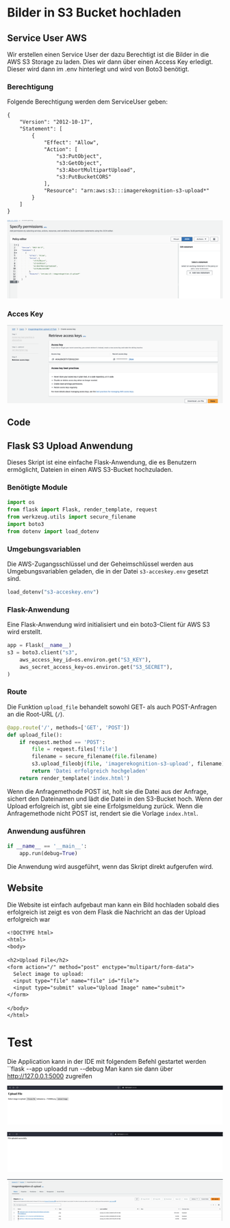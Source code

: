 # Bilder in S3 Bucket hochladen


## Service User AWS
Wir erstellen einen Service User der dazu Berechtigt ist die Bilder in die AWS S3 Storage zu laden.  Dies wir dann über einen Access Key erledigt. Dieser wird dann im .env hinterlegt und wird von Boto3 benötigt.
### Berechtigung
Folgende Berechtigung werden dem ServiceUser geben:

```
{
    "Version": "2012-10-17",
    "Statement": [
        {
            "Effect": "Allow",
            "Action": [
                "s3:PutObject",
                "s3:GetObject",
                "s3:AbortMultipartUpload",
                "s3:PutBucketCORS"
            ],
            "Resource": "arn:aws:s3:::imagerekognition-s3-upload*"
        }
    ]
}
```


![](attachments/Pasted%20image%2020240117154044.png)

### Acces Key
![](attachments/Pasted%20image%2020240117154421.png)



## Code

## Flask S3 Upload Anwendung

Dieses Skript ist eine einfache Flask-Anwendung, die es Benutzern ermöglicht, Dateien in einen AWS S3-Bucket hochzuladen. 
### Benötigte Module
```python
import os
from flask import Flask, render_template, request
from werkzeug.utils import secure_filename
import boto3
from dotenv import load_dotenv
```

### Umgebungsvariablen

Die AWS-Zugangsschlüssel und der Geheimschlüssel werden aus Umgebungsvariablen geladen, die in der Datei `s3-acceskey.env` gesetzt sind.

```python
load_dotenv("s3-acceskey.env")
```

### Flask-Anwendung

Eine Flask-Anwendung wird initialisiert und ein boto3-Client für AWS S3 wird erstellt.

```python
app = Flask(__name__)
s3 = boto3.client("s3",
    aws_access_key_id=os.environ.get("S3_KEY"),  
    aws_secret_access_key=os.environ.get("S3_SECRET"),  
)
```

### Route

Die Funktion `upload_file` behandelt sowohl GET- als auch POST-Anfragen an die Root-URL (`/`). 

```python
@app.route('/', methods=['GET', 'POST'])
def upload_file():
    if request.method == 'POST':
        file = request.files['file']
        filename = secure_filename(file.filename)
        s3.upload_fileobj(file, 'imagerekognition-s3-upload', filename)
        return 'Datei erfolgreich hochgeladen'
    return render_template('index.html')
```

Wenn die Anfragemethode POST ist, holt sie die Datei aus der Anfrage, sichert den Dateinamen und lädt die Datei in den S3-Bucket hoch. Wenn der Upload erfolgreich ist, gibt sie eine Erfolgsmeldung zurück. Wenn die Anfragemethode nicht POST ist, rendert sie die Vorlage `index.html`.

### Anwendung ausführen

```python
if __name__ == '__main__':
    app.run(debug=True)
```

Die Anwendung wird ausgeführt, wenn das Skript direkt aufgerufen wird.

## Website

Die Website ist einfach aufgebaut man kann ein Bild hochladen sobald dies erfolgreich ist zeigt es von dem Flask die Nachricht an das der Upload erfolgreich war
```
<!DOCTYPE html>  
<html>  
<body>  
  
<h2>Upload File</h2>  
<form action="/" method="post" enctype="multipart/form-data">  
  Select image to upload:  
  <input type="file" name="file" id="file">  
  <input type="submit" value="Upload Image" name="submit">  
</form>  
  
</body>  
</html>
```



# Test

Die Application kann in der IDE mit folgendem Befehl gestartet werden
``flask --app uploadd run --debug
Man kann sie dann über http://127.0.0.1:5000 zugreifen

![](attachments/Pasted%20image%2020240122204847.png)


![](attachments/Pasted%20image%2020240122204909.png)

![](attachments/Pasted%20image%2020240122204945.png)


